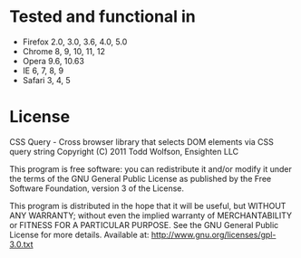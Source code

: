 Tested and functional in
========================

- Firefox 2.0, 3.0, 3.6, 4.0, 5.0
- Chrome 8, 9, 10, 11, 12
- Opera 9.6, 10.63
- IE 6, 7, 8, 9
- Safari 3, 4, 5
 
License
=======

CSS Query - Cross browser library that selects DOM elements via CSS query string
Copyright (C) 2011 Todd Wolfson, Ensighten LLC

This program is free software: you can redistribute it and/or modify
it under the terms of the GNU General Public License as published by
the Free Software Foundation, version 3 of the License.

This program is distributed in the hope that it will be useful,
but WITHOUT ANY WARRANTY; without even the implied warranty of
MERCHANTABILITY or FITNESS FOR A PARTICULAR PURPOSE.  See the
GNU General Public License for more details.
Available at: http://www.gnu.org/licenses/gpl-3.0.txt